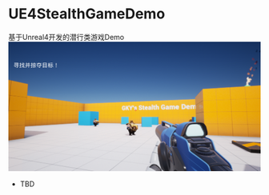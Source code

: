# UE4StealthGameDemo
基于Unreal4开发的潜行类游戏Demo
![demo_ui](https://github.com/GaoKangYu/UE4StealthGameDemo/blob/main/screenshot/demo.png)
- TBD
